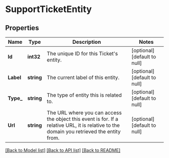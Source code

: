 # SupportTicketEntity

## Properties
Name | Type | Description | Notes
------------ | ------------- | ------------- | -------------
**Id** | **int32** | The unique ID for this Ticket&#x27;s entity.  | [optional] [default to null]
**Label** | **string** | The current label of this entity.  | [optional] [default to null]
**Type_** | **string** | The type of entity this is related to.  | [optional] [default to null]
**Url** | **string** | The URL where you can access the object this event is for. If a relative URL, it is relative to the domain you retrieved the entity from.  | [optional] [default to null]

[[Back to Model list]](../README.md#documentation-for-models) [[Back to API list]](../README.md#documentation-for-api-endpoints) [[Back to README]](../README.md)

